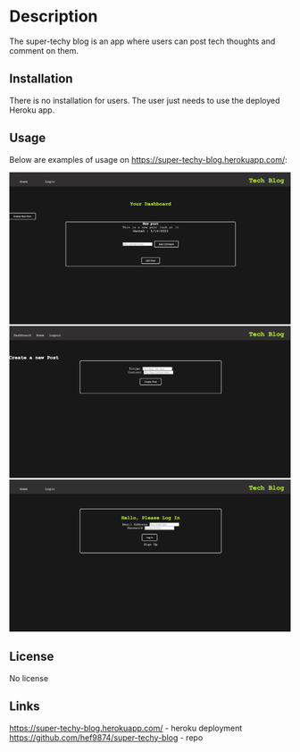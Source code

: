 # Description
The super-techy blog is an app where users can post tech thoughts and comment on them. 

## Installation 
There is no installation for users. The user just needs to use the deployed Heroku app. 

## Usage
Below are examples of usage on  https://super-techy-blog.herokuapp.com/:

![screen shot](assets/Screen%20Shot%202023-05-14%20at%2012.10.30%20PM.png)
![screen shot](assets/Screen%20Shot%202023-05-14%20at%2012.10.39%20PM.png)
![screen shot](assets/Screen%20Shot%202023-05-14%20at%2012.10.50%20PM.png)

## License 
No license


## Links
https://super-techy-blog.herokuapp.com/ - heroku deployment
https://github.com/hef9874/super-techy-blog - repo